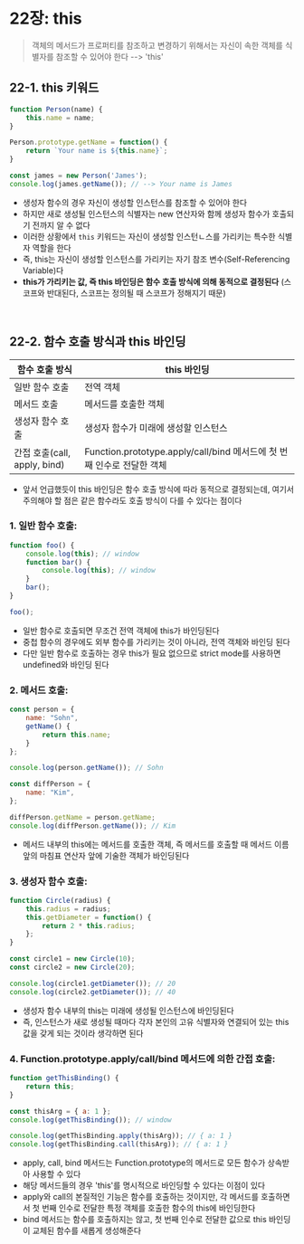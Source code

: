 # 22장: this 
> 객체의 메서드가 프로퍼티를 참조하고 변경하기 위해서는 자신이 속한 객체를 식별자를 참조할 수 있어야 한다 --> 'this' 

## 22-1. this 키워드
```javascript 
function Person(name) {
    this.name = name; 
}

Person.prototype.getName = function() {
    return `Your name is ${this.name}`;
}

const james = new Person('James');
console.log(james.getName()); // --> Your name is James
```
- 생성자 함수의 경우 자신이 생성할 인스턴스를 참조할 수 있어야 한다 
- 하지만 새로 생성될 인스턴스의 식별자는 new 연산자와 함께 생성자 함수가 호출되기 전까지 알 수 없다 
- 이러한 상황에서 `this` 키워드는 자신이 생성할 인스턴ㄴ스를 가리키는 특수한 식별자 역할을 한다 
- 즉, this는 자신이 생성할 인스턴스를 가리키는 자기 참조 변수(Self-Referencing Variable)다 
- **this가 가리키는 값, 즉 this 바인딩은 함수 호출 방식에 의해 동적으로 결정된다** (스코프와 반대된다, 스코프는 정의될 때 스코프가 정해지기 때문)

<br>

## 22-2. 함수 호출 방식과 this 바인딩 
| 함수 호출 방식 | this 바인딩 |
| ------------ | ---------- |
| 일반 함수 호출 | 전역 객체 |
| 메서드 호출 | 메서드를 호출한 객체 |
| 생성자 함수 호출 | 생성자 함수가 미래에 생성할 인스턴스 |
| 간접 호출(call, apply, bind) | Function.prototype.apply/call/bind 메서드에 첫 번째 인수로 전달한 객체 |

- 앞서 언급했듯이 this 바인딩은 함수 호출 방식에 따라 동적으로 결정되는데, 여기서 주의해야 할 점은 같은 함수라도 호출 방식이 다를 수 있다는 점이다 

### 1. 일반 함수 호출: 
```javascript
function foo() {
    console.log(this); // window
    function bar() {
        console.log(this); // window 
    }
    bar();
}

foo();
```
- 일반 함수로 호출되면 무조건 전역 객체에 this가 바인딩된다 
- 중첩 함수의 경우에도 외부 함수를 가리키는 것이 아니라, 전역 객체와 바인딩 된다 
- 다만 일반 함수로 호출하는 경우 this가 필요 없으므로 strict mode를 사용하면 undefined와 바인딩 된다 

### 2. 메서드 호출: 
```javascript 
const person = {
    name: "Sohn",
    getName() {
        return this.name;
    }
};

console.log(person.getName()); // Sohn

const diffPerson = {
    name: "Kim",
};

diffPerson.getName = person.getName;
console.log(diffPerson.getName()); // Kim
```
- 메서드 내부의 this에는 메서드를 호출한 객체, 즉 메서드를 호출할 때 메서드 이름 앞의 마침표 연산자 앞에 기술한 객체가 바인딩된다 

### 3. 생성자 함수 호출: 
```javascript 
function Circle(radius) {
    this.radius = radius; 
    this.getDiameter = function() {
        return 2 * this.radius; 
    };
}

const circle1 = new Circle(10);
const circle2 = new Circle(20); 

console.log(circle1.getDiameter()); // 20
console.log(circle2.getDiameter()); // 40
```
- 생성자 함수 내부의 this는 미래에 생성될 인스턴스에 바인딩된다 
- 즉, 인스턴스가 새로 생성될 때마다 각자 본인의 고유 식별자와 연결되어 있는 this 값을 갖게 되는 것이라 생각하면 된다 

### 4. Function.prototype.apply/call/bind 메서드에 의한 간접 호출: 
```javascript 
function getThisBinding() {
    return this;
}

const thisArg = { a: 1 };
console.log(getThisBinding()); // window 

console.log(getThisBinding.apply(thisArg)); // { a: 1 }
console.log(getThisBinding.call(thisArg)); // { a: 1 }
```
- apply, call, bind 메서드는 Function.prototype의 메서드로 모든 함수가 상속받아 사용할 수 있다 
- 해당 메서드들의 경우 'this'를 명시적으로 바인딩할 수 있다는 이점이 있다 
- apply와 call의 본질적인 기능은 함수를 호출하는 것이지만, 각 메서드를 호출하면서 첫 번째 인수로 전달한 특정 객체를 호출한 함수의 this에 바인딩한다 
- bind 메서드는 함수를 호출하지는 않고, 첫 번째 인수로 전달한 값으로 this 바인딩이 교체된 함수를 새롭게 생성해준다 
